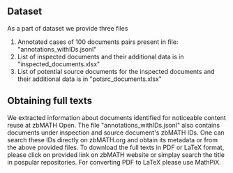 ## Dataset

As a part of dataset we provide three files

1. Annotated cases of 100 documents pairs present in file: "annotations_withIDs.jsonl"  
2. List of inspected documents and their additional data is in "inspected_documents.xlsx"
3. List of potential source documents for the inspected documents and their additional data is in "potsrc_documents.xlsx"

## Obtaining full texts 

We extracted information about documents identified for noticeable content reuse at zbMATH Open.
The file "annotations_withIDs.jsonl" also contains documents under inspection and source document's zbMATH IDs.
One can search these IDs directly on zbMATH.org and obtain its metadata or from the above provided files.
To download the full texts in PDF or LaTeX format, please click on provided link on zbMATH website or simplay search the title in pospular repositories.
For converting PDF to LaTeX please use MathPiX.